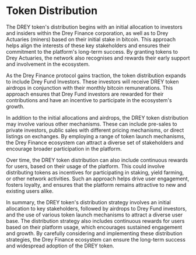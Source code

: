 # Token Distribution

The DREY token's distribution begins with an initial allocation to investors and insiders within the Drey Finance corporation, as well as to Drey Actuaries (miners) based on their initial stake in bitcoin. This approach helps align the interests of these key stakeholders and ensures their commitment to the platform's long-term success. By granting tokens to Drey Actuaries, the network also recognises and rewards their early support and involvement in the ecosystem.

As the Drey Finance protocol gains traction, the token distribution expands to include Drey Fund Investors. These investors will receive DREY token airdrops in conjunction with their monthly bitcoin remunerations. This approach ensures that Drey Fund investors are rewarded for their contributions and have an incentive to participate in the ecosystem's growth.

In addition to the initial allocations and airdrops, the DREY token distribution may involve various other mechanisms. These can include pre-sales to private investors, public sales with different pricing mechanisms, or direct listings on exchanges. By employing a range of token launch mechanisms, the Drey Finance ecosystem can attract a diverse set of stakeholders and encourage broader participation in the platform.

Over time, the DREY token distribution can also include continuous rewards for users, based on their usage of the platform. This could involve distributing tokens as incentives for participating in staking, yield farming, or other network activities. Such an approach helps drive user engagement, fosters loyalty, and ensures that the platform remains attractive to new and existing users alike.

In summary, the DREY token's distribution strategy involves an initial allocation to key stakeholders, followed by airdrops to Drey Fund investors, and the use of various token launch mechanisms to attract a diverse user base. The distribution strategy also includes continuous rewards for users based on their platform usage, which encourages sustained engagement and growth. By carefully considering and implementing these distribution strategies, the Drey Finance ecosystem can ensure the long-term success and widespread adoption of the DREY token.
